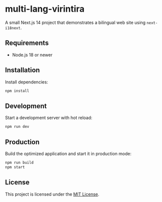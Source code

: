 # multi-lang-virintira

A small Next.js 14 project that demonstrates a bilingual web site using `next-i18next`.

## Requirements

- Node.js 18 or newer

## Installation

Install dependencies:

```bash
npm install
```

## Development

Start a development server with hot reload:

```bash
npm run dev
```

## Production

Build the optimized application and start it in production mode:

```bash
npm run build
npm start
```


## License

This project is licensed under the [MIT License](LICENSE).
